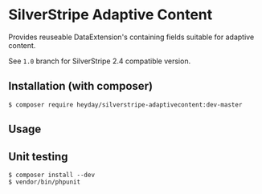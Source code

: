 # SilverStripe Adaptive Content

Provides reuseable DataExtension's containing fields suitable for adaptive content.

See `1.0` branch for SilverStripe 2.4 compatible version.

## Installation (with composer)

	$ composer require heyday/silverstripe-adaptivecontent:dev-master

## Usage

## Unit testing
    $ composer install --dev
    $ vendor/bin/phpunit